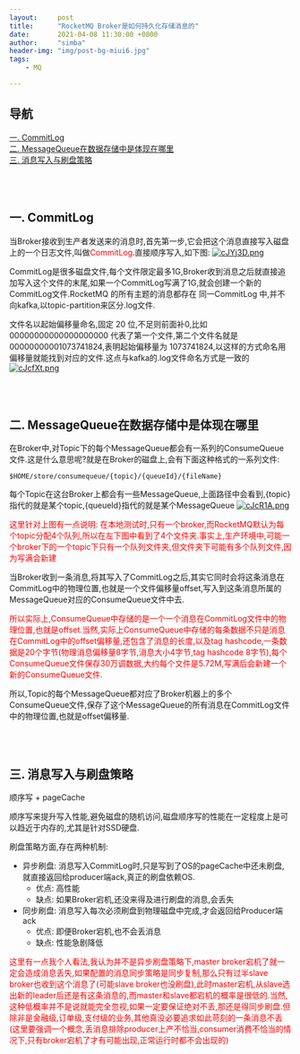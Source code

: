 ```yaml
---
layout:     post
title:      "RocketMQ Broker是如何持久化存储消息的"
date:       2021-04-08 11:30:00 +0800
author:     "simba"
header-img: "img/post-bg-miui6.jpg"
tags:
    - MQ

---
```








## 导航
[一. CommitLog](#jump1)
<br>
[二. MessageQueue在数据存储中是体现在哪里](#jump2)
<br>
[三. 消息写入与刷盘策略](#jump3)
<br>











<br><br>
## <span id="jump1">一. CommitLog</span>

当Broker接收到生产者发送来的消息时,首先第一步,它会把这个消息直接写入磁盘上的一个日志文件,叫做<font color="red">CommitLog</font>.直接顺序写入,如下图:
[![cJYj3D.png](https://z3.ax1x.com/2021/04/08/cJYj3D.png)](https://imgtu.com/i/cJYj3D)

CommitLog是很多磁盘文件,每个文件限定最多1G,Broker收到消息之后就直接追加写入这个文件的末尾,如果一个CommitLog写满了1G,就会创建一个新的CommitLog文件.RocketMQ 的所有主题的消息都存在 同一CommitLog 中,并不向kafka,以topic-partition来区分.log文件. <br>

文件名以起始偏移量命名,固定 20 位,不足则前面补0,比如 00000000000000000000 代表了第一个文件,第二个文件名就是 00000000001073741824,表明起始偏移量为 1073741824,以这样的方式命名用偏移量就能找到对应的文件.这点与kafka的.log文件命名方式是一致的
[![cJcfXt.png](https://z3.ax1x.com/2021/04/08/cJcfXt.png)](https://imgtu.com/i/cJcfXt)


<br><br>
## <span id="jump2">二. MessageQueue在数据存储中是体现在哪里</span>

在Broker中,对Topic下的每个MessageQueue都会有一系列的ConsumeQueue文件.这是什么意思呢?就是在Broker的磁盘上,会有下面这种格式的一系列文件:
```
$HOME/store/consumequeue/{topic}/{queueId}/{fileName}
```

每个Topic在这台Broker上都会有一些MessageQueue,上面路径中会看到,{topic}指代的就是某个topic,{queueId}指代的就是某个MessageQueue
[![cJcR1A.png](https://z3.ax1x.com/2021/04/08/cJcR1A.png)](https://imgtu.com/i/cJcR1A)

<font color="red">这里针对上图有一点说明: 在本地测试时,只有一个broker,而RocketMQ默认为每个topic分配4个队列,所以在左下图中看到了4个文件夹.事实上,生产环境中,可能一个broker下的一个topic下只有一个队列文件夹,但文件夹下可能有多个队列文件,因为写满会新建</font> <br>

当Broker收到一条消息,将其写入了CommitLog之后,其实它同时会将这条消息在CommitLog中的物理位置,也就是一个文件偏移量offset,写入到这条消息所属的MessageQueue对应的ConsumeQueue文件中去.<br>

<font color="red">所以实际上,ConsumeQueue中存储的是一个一个消息在CommitLog文件中的物理位置,也就是offset.当然,实际上ConsumeQueue中存储的每条数据不只是消息在CommitLog中的offset偏移量,还包含了消息的长度,以及tag hashcode,一条数据是20个字节(物理消息偏移量8字节,消息大小4字节,tag hashcode 8字节),每个ConsumeQueue文件保存30万调数据,大约每个文件是5.72M,写满后会新建一个新的ConsumeQueue文件.</font> <br>

所以,Topic的每个MessageQueue都对应了Broker机器上的多个ConsumeQueue文件,保存了这个MessageQueue的所有消息在CommitLog文件中的物理位置,也就是offset偏移量.<br>



<br><br>
## <span id="jump3">三. 消息写入与刷盘策略</span>

顺序写 + pageCache <br>

顺序写来提升写入性能,避免磁盘的随机访问,磁盘顺序写的性能在一定程度上是可以趋近于内存的,尤其是针对SSD硬盘.<br>

刷盘策略方面,存在两种机制:
* 异步刷盘: 消息写入CommitLog时,只是写到了OS的pageCache中还未刷盘,就直接返回给producer端ack,真正的刷盘依赖OS.
	* 优点: 高性能
	* 缺点: 如果Broker宕机,还没来得及进行刷盘的消息,会丢失
* 同步刷盘: 消息写入每次必须刷盘到物理磁盘中完成,才会返回给Producer端ack
	* 优点: 即便Broker宕机,也不会丢消息
	* 缺点: 性能急剧降低

<font color="red">这里有一点我个人看法,我认为并不是异步刷盘策略下,master broker宕机了就一定会造成消息丢失,如果配置的消息同步策略是同步复制,那么只有过半slave broker也收到这个消息了(可能slave broker也没刷盘),此时master宕机,从slave选出新的leader后还是有这条消息的,而master和slave都宕机的概率是很低的.当然,这种低概率并不是说就能完全忽视,如果一定要保证绝对不丢,那还是得同步刷盘.但除非是金融级,订单级,支付级的业务,其他真没必要追求如此苛刻的一条消息不丢(这里要强调一个概念,丢消息排除producer上产不恰当,consumer消费不恰当的情况下,只有broker宕机了才有可能出现,正常运行时都不会出现的)</font> <br>